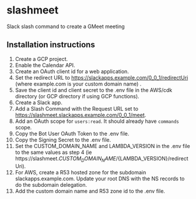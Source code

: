 # slashmeet
Slack slash command to create a GMeet meeting

## Installation instructions
1. Create a GCP project.
2. Enable the Calendar API.
3. Create an OAuth client id for a web application.
4. Set the redirect URL to https://slackapps.example.com/0_0_1/redirectUri (where example.com is your custom domain name) .
5. Save the client id and client secret to the .env file in the AWS/cdk directory (or GCP directory if using GCP functions).
6. Create a Slack app.
7. Add a Slash Command with the Request URL set to https://slashmeet.slackapps.example.com/0_0_1/meet.
8. Add an OAuth scope for `users:read`.  It should already have `commands` scope.
9. Copy the Bot User OAuth Token to the .env file.
10. Copy the Signing Secret to the .env file.
11. Set the CUSTOM_DOMAIN_NAME and LAMBDA_VERSION in the .env file to the same values as step 4 (ie https://slashmeet.${CUSTOM_DOMAIN_NAME}/${LAMBDA_VERSION}/redirectUri).
12. For AWS, create a R53 hosted zone for the subdomain slackapps.example.com.  Update your root DNS with the NS records to do the subdomain delegation.
13. Add the custom domain name and R53 zone id to the .env file.
